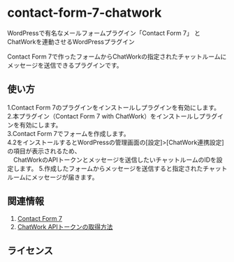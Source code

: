 contact-form-7-chatwork
======================
WordPressで有名なメールフォームプラグイン「Contact Form 7」 と　ChatWorkを連動させるWordPressプラグイン  

Contact Form 7で作ったフォームからChatWorkの指定されたチャットルームにメッセージを送信できるプラグインです。  

使い方
------
1.Contact Form 7のプラグインをインストールしプラグインを有効にします。  
2.本プラグイン（Contact Form 7 with ChatWork）をインストールしプラグインを有効にします。  
3.Contact Form 7でフォームを作成します。  
4.2をインストールするとWordPressの管理画面の[設定]>[ChatWork連携設定]の項目が表示されるため、  
　ChatWorkのAPIトークンとメッセージを送信したいチャットルームのIDを設定します。
5.作成したフォームからメッセージを送信すると指定されたチャットルームにメッセージが届きます。

関連情報
--------
1. [Contact Form 7](http://wordpress.org/plugins/contact-form-7/ "Contact Form 7")
2. [ChatWork APIトークンの取得方法](http://developer.chatwork.com/ja/authenticate.html "ChatWork APIトークンの取得方法")

ライセンス
----------
[MIT]: http://www.opensource.org/licenses/mit-license.php
